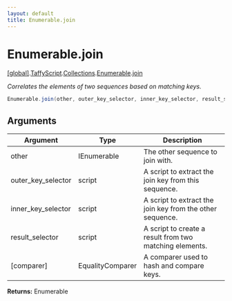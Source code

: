 ```yaml
---
layout: default
title: Enumerable.join
---
```


# Enumerable.join

[\[global\]]({{site.baseurl}}/docs/).[TaffyScript]({{site.baseurl}}/docs/TaffyScript/).[Collections]({{site.baseurl}}/docs/TaffyScript/Collections/).[Enumerable]({{site.baseurl}}/docs/TaffyScript/Collections/Enumerable/).[join]({{site.baseurl}}/docs/TaffyScript/Collections/Enumerable/join/)

_Correlates the elements of two sequences based on matching keys._

```cs
Enumerable.join(other, outer_key_selector, inner_key_selector, result_selector, [comparer])
```

## Arguments

<table>
  <col width="15%">
  <col width="15%">
  <thead>
    <tr>
      <th>Argument</th>
      <th>Type</th>
      <th>Description</th>
    </tr>
  </thead>
  <tbody>
    <tr>
      <td>other</td>
      <td>IEnumerable</td>
      <td>The other sequence to join with.</td>
    </tr>
    <tr>
      <td>outer_key_selector</td>
      <td>script</td>
      <td>A script to extract the join key from this sequence.</td>
    </tr>
    <tr>
      <td>inner_key_selector</td>
      <td>script</td>
      <td>A script to extract the join key from the other sequence.</td>
    </tr>
    <tr>
      <td>result_selector</td>
      <td>script</td>
      <td>A script to create a result from two matching elements.</td>
    </tr>
    <tr>
      <td>[comparer]</td>
      <td>EqualityComparer</td>
      <td>A comparer used to hash and compare keys.</td>
    </tr>
  </tbody>
</table>

**Returns:** Enumerable
